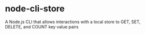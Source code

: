# node-cli-store
A Node.js CLI that allows interactions with a local store to GET, SET, DELETE, and COUNT key value pairs
